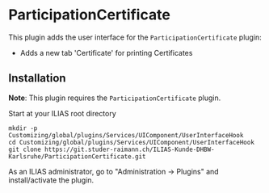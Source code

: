 # ParticipationCertificate

This plugin adds the user interface for the `ParticipationCertificate` plugin:
* Adds a new tab 'Certificate' for printing Certificates


## Installation

**Note**: This plugin requires the `ParticipationCertificate` plugin.

Start at your ILIAS root directory
```
mkdir -p Customizing/global/plugins/Services/UIComponent/UserInterfaceHook
cd Customizing/global/plugins/Services/UIComponent/UserInterfaceHook
git clone https://git.studer-raimann.ch/ILIAS-Kunde-DHBW-Karlsruhe/ParticipationCertificate.git 
```
As an ILIAS administrator, go to "Administration -> Plugins" and install/activate the plugin.

